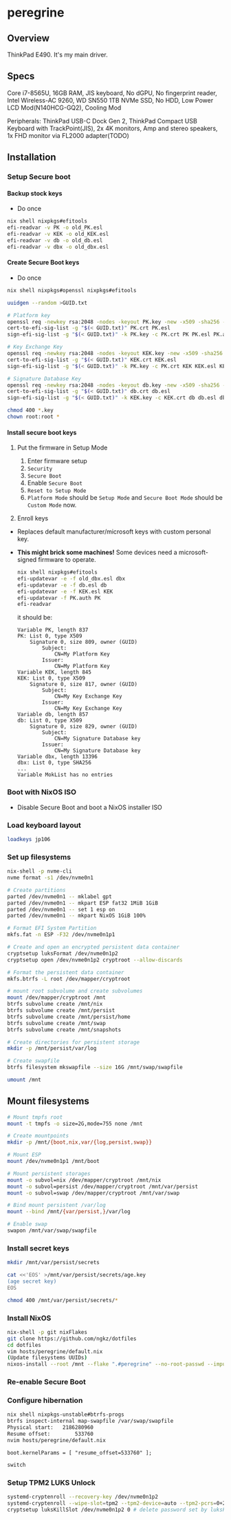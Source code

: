 # peregrine
## Overview
ThinkPad E490. It's my main driver.

## Specs
Core i7-8565U, 16GB RAM, JIS keyboard, No dGPU, No fingerprint reader, Intel Wireless-AC 9260, WD SN550 1TB NVMe SSD, No HDD, Low Power LCD Mod(N140HCG-GQ2), Cooling Mod

Peripherals: ThinkPad USB-C Dock Gen 2, ThinkPad Compact USB Keyboard with TrackPoint(JIS), 2x 4K monitors, Amp and stereo speakers, 1x FHD monitor via FL2000 adapter(TODO)

## Installation
### Setup Secure boot
#### Backup stock keys
- Do once
```sh
nix shell nixpkgs#efitools
efi-readvar -v PK -o old_PK.esl
efi-readvar -v KEK -o old_KEK.esl
efi-readvar -v db -o old_db.esl
efi-readvar -v dbx -o old_dbx.esl
```

#### Create Secure Boot keys
- Do once
```sh
nix shell nixpkgs#openssl nixpkgs#efitools

uuidgen --random >GUID.txt

# Platform key
openssl req -newkey rsa:2048 -nodes -keyout PK.key -new -x509 -sha256 -days 3650 -subj "/CN=My Platform Key/" -out PK.crt
cert-to-efi-sig-list -g "$(< GUID.txt)" PK.crt PK.esl
sign-efi-sig-list -g "$(< GUID.txt)" -k PK.key -c PK.crt PK PK.esl PK.auth

# Key Exchange Key
openssl req -newkey rsa:2048 -nodes -keyout KEK.key -new -x509 -sha256 -days 3650 -subj "/CN=My Key Exchange Key/" -out KEK.crt
cert-to-efi-sig-list -g "$(< GUID.txt)" KEK.crt KEK.esl
sign-efi-sig-list -g "$(< GUID.txt)" -k PK.key -c PK.crt KEK KEK.esl KEK.auth

# Signature Database Key
openssl req -newkey rsa:2048 -nodes -keyout db.key -new -x509 -sha256 -days 3650 -subj "/CN=My Signature Database key/" -out db.crt
cert-to-efi-sig-list -g "$(< GUID.txt)" db.crt db.esl
sign-efi-sig-list -g "$(< GUID.txt)" -k KEK.key -c KEK.crt db db.esl db.auth

chmod 400 *.key
chown root:root *
```

#### Install secure boot keys
1. Put the firmware in Setup Mode

    1. Enter firmware setup
    2. `Security`
    3. `Secure Boot`
    4. Enable `Secure Boot`
    5. `Reset to Setup Mode`
    6. `Platform Mode` should be `Setup Mode` and `Secure Boot Mode` should be `Custom Mode` now.

2. Enroll keys
- Replaces default manufacturer/microsoft keys with custom personal key.
- **This might brick some machines!** Some devices need a microsoft-signed firmware to operate.

    ```sh
    nix shell nixpkgs#efitools
    efi-updatevar -e -f old_dbx.esl dbx
    efi-updatevar -e -f db.esl db
    efi-updatevar -e -f KEK.esl KEK
    efi-updatevar -f PK.auth PK
    efi-readvar
    ```

    it should be:
    ```
    Variable PK, length 837
    PK: List 0, type X509
        Signature 0, size 809, owner (GUID)
            Subject:
                CN=My Platform Key
            Issuer:
                CN=My Platform Key
    Variable KEK, length 845
    KEK: List 0, type X509
        Signature 0, size 817, owner (GUID)
            Subject:
                CN=My Key Exchange Key
            Issuer:
                CN=My Key Exchange Key
    Variable db, length 857
    db: List 0, type X509
        Signature 0, size 829, owner (GUID)
            Subject:
                CN=My Signature Database key
            Issuer:
                CN=My Signature Database key
    Variable dbx, length 13396
    dbx: List 0, type SHA256
    ...
    Variable MokList has no entries
    ```

### Boot with NixOS ISO
- Disable Secure Boot and boot a NixOS installer ISO

### Load keyboard layout
```sh
loadkeys jp106
```

### Set up filesystems
```sh
nix-shell -p nvme-cli
nvme format -s1 /dev/nvme0n1

# Create partitions
parted /dev/nvme0n1 -- mklabel gpt
parted /dev/nvme0n1 -- mkpart ESP fat32 1MiB 1GiB
parted /dev/nvme0n1 -- set 1 esp on
parted /dev/nvme0n1 -- mkpart NixOS 1GiB 100%

# Format EFI System Partition
mkfs.fat -n ESP -F32 /dev/nvme0n1p1

# Create and open an encrypted persistent data container
cryptsetup luksFormat /dev/nvme0n1p2
cryptsetup open /dev/nvme0n1p2 cryptroot --allow-discards

# Format the persistent data container
mkfs.btrfs -L root /dev/mapper/cryptroot

# mount root subvolume and create subvolumes
mount /dev/mapper/cryptroot /mnt
btrfs subvolume create /mnt/nix
btrfs subvolume create /mnt/persist
btrfs subvolume create /mnt/persist/home
btrfs subvolume create /mnt/swap
btrfs subvolume create /mnt/snapshots

# Create directories for persistent storage
mkdir -p /mnt/persist/var/log

# Create swapfile
btrfs filesystem mkswapfile --size 16G /mnt/swap/swapfile

umount /mnt
```

## Mount filesystems
```sh
# Mount tmpfs root
mount -t tmpfs -o size=2G,mode=755 none /mnt

# Create mountpoints
mkdir -p /mnt/{boot,nix,var/{log,persist,swap}}

# Mount ESP
mount /dev/nvme0n1p1 /mnt/boot

# Mount persistent storages
mount -o subvol=nix /dev/mapper/cryptroot /mnt/nix
mount -o subvol=persist /dev/mapper/cryptroot /mnt/var/persist
mount -o subvol=swap /dev/mapper/cryptroot /mnt/var/swap

# Bind mount persistent /var/log
mount --bind /mnt/{var/persist,}/var/log

# Enable swap
swapon /mnt/var/swap/swapfile
```

### Install secret keys
```sh
mkdir /mnt/var/persist/secrets

cat <<'EOS' >/mnt/var/persist/secrets/age.key
(age secret key)
EOS

chmod 400 /mnt/var/persist/secrets/*
```

### Install NixOS
```sh
nix-shell -p git nixFlakes
git clone https://github.com/ngkz/dotfiles
cd dotfiles
vim hosts/peregrine/default.nix
(Update filesystems UUIDs)
nixos-install --root /mnt --flake ".#peregrine" --no-root-passwd --impure
```

### Re-enable Secure Boot

### Configure hibernation
```sh
nix shell nixpkgs-unstable#btrfs-progs
btrfs inspect-internal map-swapfile /var/swap/swapfile
Physical start:   2186280960
Resume offset:        533760
nvim hosts/peregrine/default.nix
```
```
boot.kernelParams = [ "resume_offset=533760" ];
```
```sh
switch
```

### Setup TPM2 LUKS Unlock
```sh
systemd-cryptenroll --recovery-key /dev/nvme0n1p2
systemd-cryptenroll --wipe-slot=tpm2 --tpm2-device=auto --tpm2-pcrs=0+2+3+7 --tpm2-with-pin=yes /dev/nvme0n1p2
cryptsetup luksKillSlot /dev/nvme0n1p2 0 # delete password set by luksFormat
```
